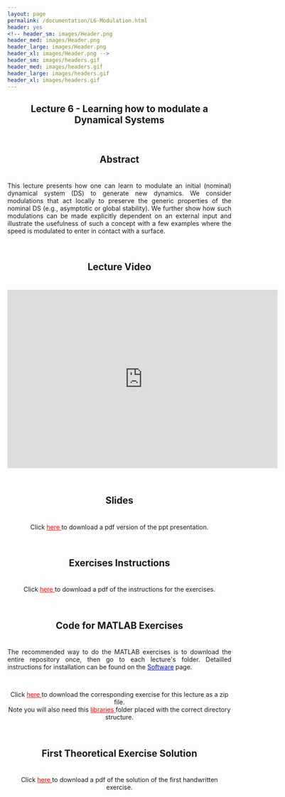 ```yaml
---
layout: page
permalink: /documentation/L6-Modulation.html
header: yes
<!-- header_sm: images/Header.png
header_med: images/Header.png
header_large: images/Header.png
header_xl: images/Header.png -->
header_sm: images/headers.gif
header_med: images/headers.gif
header_large: images/headers.gif
header_xl: images/headers.gif
--- 
```

<section class="small-12 large-8 columns page-content">
    
  
<h1 align="center"><strong>Lecture 6 - Learning how to modulate a Dynamical Systems</strong></h1>

<br>

<h2 align="center"><strong>Abstract</strong></h2>
<div style="line-height: 50%">    
<br>    
</div> 
<p align="justify" > This lecture presents how one can learn to modulate an initial (nominal) dynamical system (DS) to generate new dynamics. We consider modulations that act locally to preserve the generic properties of the nominal DS (e.g., asymptotic or global stability). We further show how such modulations can be made explicitly dependent on an external input and illustrate the usefulness of such a concept with a few examples where the speed is modulated to enter in contact with a surface. </p>

<br>

<h2 align="center"><strong>Lecture Video</strong></h2>
<div style="line-height: 50%">    
<br>    
</div> 
<p align="center">
<iframe id="kmsembed-0_2sv7gvou" width="608" height="402" src="https://mediaspace.epfl.ch/embed/secure/iframe/entryId/0_2sv7gvou/uiConfId/23448972/pbc/30620/st/0" class="kmsembed" allowfullscreen webkitallowfullscreen mozAllowFullScreen allow="autoplay *; fullscreen *; encrypted-media *" referrerPolicy="no-referrer-when-downgrade" sandbox="allow-downloads allow-forms allow-same-origin allow-scripts allow-top-navigation allow-pointer-lock allow-popups allow-modals allow-orientation-lock allow-popups-to-escape-sandbox allow-presentation allow-top-navigation-by-user-activation" frameborder="0" title="Lecture 6 | Learning and adaptive control course, Learning Modulation for DS"></iframe>
</p>

<br>

<h2 align="center"><strong>Slides</strong></h2>
<div style="line-height: 50%">    
<br>    
</div> 
<p align="center"> Click <a href="https://www.epfl.ch/labs/lasa/wp-content/uploads/2022/04/Lect6_Modulating-a-DS-full-for-class.pdf" target="_blank" style="color: red;"> here </a> to download a pdf version of the ppt presentation.</p>


<br>

<h2 align="center"><strong>Exercises Instructions</strong></h2>
<div style="line-height: 50%">    
<br>    
</div> 
<p align="center"> Click <a href="https://www.epfl.ch/labs/lasa/wp-content/uploads/2022/11/Instructions_Lecture_6.pdf" target="_blank" style="color: red;"> here </a> to download a pdf of the instructions for the exercises.</p>

<br>

<h2 align="center"><strong>Code for MATLAB Exercises</strong></h2>
<div style="line-height: 50%">    
<br>    
</div> 
<p align="justify"> The recommended way to do the MATLAB exercises is to download the entire repository once, then go to each lecture's folder. Detailled instructions for installation can be found on the <a href="Software.html" style="color: blue;">Software</a> page. </p>
<br>
<p align="center"> Click <a href="https://www.epfl.ch/labs/lasa/wp-content/uploads/2024/09/lecture6-modulating-ds.zip" target="_blank" style="color: red;"> here </a> to download the corresponding exercise for this lecture as a zip file. <br> Note you will also need this <a href="https://www.epfl.ch/labs/lasa/wp-content/uploads/2024/09/libraries.zip" target="_blank" style="color: red;"> libraries </a> folder placed with the correct directory structure.  </p> 


<br>

<h2 align="center"><strong>First Theoretical Exercise Solution</strong></h2>
<div style="line-height: 50%">    
<br>    
</div> 
<p align="center"> Click <a href="https://www.epfl.ch/labs/lasa/wp-content/uploads/2024/08/Solution_Lecture_6.pdf" target="_blank" style="color: red;"> here </a> to download a pdf of the solution of the first handwritten exercise.</p>    